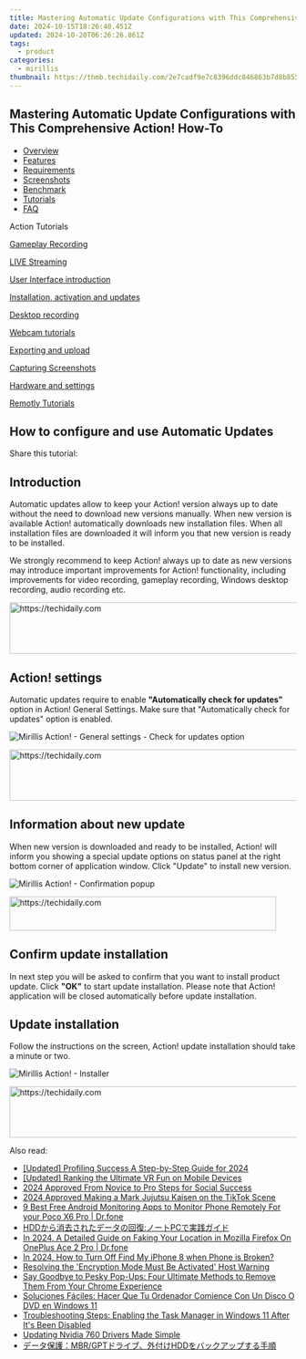 ```yaml
---
title: Mastering Automatic Update Configurations with This Comprehensive Action! How-To
date: 2024-10-15T18:26:40.451Z
updated: 2024-10-20T06:26:26.861Z
tags:
  - product
categories:
  - mirillis
thumbnail: https://thmb.techidaily.com/2e7cadf9e7c8396ddc846863b7d8b8551ba6b8c7abac3eec6dd5274d2d66a517.jpg
---
```


## Mastering Automatic Update Configurations with This Comprehensive Action! How-To

* [Overview](https://tools.techidaily.com/mirillis/products/)
* [Features](https://tools.techidaily.com/mirillis/products/)
* [Requirements](https://tools.techidaily.com/mirillis/products/)
* [Screenshots](https://tools.techidaily.com/mirillis/products/)
* [Benchmark](https://tools.techidaily.com/mirillis/products/)
* [Tutorials](https://tools.techidaily.com/mirillis/products/)
* [FAQ](https://tools.techidaily.com/mirillis/products/)

Action Tutorials

[Gameplay Recording](https://tools.techidaily.com/mirillis/products/) 

[LIVE Streaming](https://tools.techidaily.com/mirillis/products/) 

[User Interface introduction](https://tools.techidaily.com/mirillis/products/) 

[Installation, activation and updates](https://tools.techidaily.com/mirillis/products/) 

[Desktop recording](https://tools.techidaily.com/mirillis/products/) 

[Webcam tutorials](https://tools.techidaily.com/mirillis/products/) 

[Exporting and upload](https://tools.techidaily.com/mirillis/products/) 

[Capturing Screenshots](https://tools.techidaily.com/mirillis/products/) 

[Hardware and settings](https://tools.techidaily.com/mirillis/products/) 

[Remotly Tutorials](https://remotly.com/tutorials/getting-started-with-remotly-for-windows-pc) 

## How to configure and use Automatic Updates

  
 Share this tutorial:

##  Introduction 

 Automatic updates allow to keep your Action! version always up to date without the need to download new versions manually. When new version is available Action! automatically downloads new installation files. When all installation files are downloaded it will inform you that new version is ready to be installed. 

 We strongly recommend to keep Action! always up to date as new versions may introduce important improvements for Action! functionality, including improvements for video recording, gameplay recording, Windows desktop recording, audio recording etc.

<!-- affiliate ads begin -->
<a href="https://appsumo.8odi.net/c/5597632/2037334/7443" target="_top" id="2037334">
  <img src="//a.impactradius-go.com/display-ad/7443-2037334" border="0" alt="https://techidaily.com" width="728" height="90"/>
</a>
<img height="0" width="0" src="https://appsumo.8odi.net/i/5597632/2037334/7443" style="position:absolute;visibility:hidden;" border="0" />
<!-- affiliate ads end -->

##  Action! settings

 Automatic updates require to enable **"Automatically check for updates"** option in Action! General Settings. Make sure that "Automatically check for updates" option is enabled.

![Mirillis Action! - General settings - Check for updates option](https://mirillis.com/res/old/gfx/tutorials/installation/mirillis_action_autoupdate_settings.jpg "Check for updates option enabled") 

<!-- affiliate ads begin -->
<a href="https://appsumo.8odi.net/c/5597632/2144289/7443" target="_top" id="2144289">
  <img src="//a.impactradius-go.com/display-ad/7443-2144289" border="0" alt="https://techidaily.com" width="728" height="90"/>
</a>
<img height="0" width="0" src="https://appsumo.8odi.net/i/5597632/2144289/7443" style="position:absolute;visibility:hidden;" border="0" />
<!-- affiliate ads end -->

## Information about new update

 When new version is downloaded and ready to be installed, Action! will inform you showing a special update options on status panel at the right bottom corner of application window. Click "Update" to install new version.

![Mirillis Action! - Confirmation popup](https://mirillis.com/res/old/gfx/tutorials/installation/mirillis_action_autoupdate_accept_update.jpg "Update installation confirmation popup") 

<!-- affiliate ads begin -->
<a href="https://bluettius.sjv.io/c/5597632/2139114/17108" target="_top" id="2139114">
  <img src="//a.impactradius-go.com/display-ad/17108-2139114" border="0" alt="https://techidaily.com" width="468" height="60"/>
</a>
<img height="0" width="0" src="https://bluettius.sjv.io/i/5597632/2139114/17108" style="position:absolute;visibility:hidden;" border="0" />
<!-- affiliate ads end -->

##  Confirm update installation

 In next step you will be asked to confirm that you want to install product update. Click **"OK"** to start update installation. Please note that Action! application will be closed automatically before update installation.

##  Update installation

 Follow the instructions on the screen, Action! update installation should take a minute or two.

![Mirillis Action! - Installer](https://mirillis.com/res/old/gfx/tutorials/installation/mirillis_action_autoupdate_installation.jpg "Update installation")

<!-- affiliate ads begin -->
<a href="https://appsumo.8odi.net/c/5597632/2043596/7443" target="_top" id="2043596">
  <img src="//a.impactradius-go.com/display-ad/7443-2043596" border="0" alt="https://techidaily.com" width="728" height="90"/>
</a>
<img height="0" width="0" src="https://appsumo.8odi.net/i/5597632/2043596/7443" style="position:absolute;visibility:hidden;" border="0" />
<!-- affiliate ads end -->

<ins class="adsbygoogle"
     style="display:block"
     data-ad-format="autorelaxed"
     data-ad-client="ca-pub-7571918770474297"
     data-ad-slot="1223367746"></ins>

<ins class="adsbygoogle"
     style="display:block"
     data-ad-client="ca-pub-7571918770474297"
     data-ad-slot="8358498916"
     data-ad-format="auto"
     data-full-width-responsive="true"></ins>

<span class="atpl-alsoreadstyle">Also read:</span>
<div><ul>
<li><a href="https://facebook-videos.techidaily.com/updated-profiling-success-a-step-by-step-guide-for-2024/"><u>[Updated] Profiling Success A Step-by-Step Guide for 2024</u></a></li>
<li><a href="https://extra-support.techidaily.com/updated-ranking-the-ultimate-vr-fun-on-mobile-devices/"><u>[Updated] Ranking the Ultimate VR Fun on Mobile Devices</u></a></li>
<li><a href="https://fox-access.techidaily.com/2024-approved-from-novice-to-pro-steps-for-social-success/"><u>2024 Approved From Novice to Pro Steps for Social Success</u></a></li>
<li><a href="https://tiktok-video-recordings.techidaily.com/2024-approved-making-a-mark-jujutsu-kaisen-on-the-tiktok-scene/"><u>2024 Approved Making a Mark Jujutsu Kaisen on the TikTok Scene</u></a></li>
<li><a href="https://android-location.techidaily.com/9-best-free-android-monitoring-apps-to-monitor-phone-remotely-for-your-poco-x6-pro-drfone-by-drfone-virtual/"><u>9 Best Free Android Monitoring Apps to Monitor Phone Remotely For your Poco X6 Pro | Dr.fone</u></a></li>
<li><a href="https://win-docs.techidaily.com/1728503910199-hddpc/"><u>HDDから消去されたデータの回復:ノートPCで実践ガイド</u></a></li>
<li><a href="https://change-location.techidaily.com/in-2024-a-detailed-guide-on-faking-your-location-in-mozilla-firefox-on-oneplus-ace-2-pro-drfone-by-drfone-virtual-android/"><u>In 2024, A Detailed Guide on Faking Your Location in Mozilla Firefox On OnePlus Ace 2 Pro | Dr.fone</u></a></li>
<li><a href="https://ios-unlock.techidaily.com/in-2024-how-to-turn-off-find-my-iphone-8-when-phone-is-broken-by-drfone-ios/"><u>In 2024, How to Turn Off Find My iPhone 8 when Phone is Broken?</u></a></li>
<li><a href="https://win-docs.techidaily.com/resolving-the-encryption-mode-must-be-activated-host-warning/"><u>Resolving the 'Encryption Mode Must Be Activated' Host Warning</u></a></li>
<li><a href="https://win-docs.techidaily.com/say-goodbye-to-pesky-pop-ups-four-ultimate-methods-to-remove-them-from-your-chrome-experience/"><u>Say Goodbye to Pesky Pop-Ups: Four Ultimate Methods to Remove Them From Your Chrome Experience</u></a></li>
<li><a href="https://win-docs.techidaily.com/soluciones-faciles-hacer-que-tu-ordenador-comience-con-un-disco-o-dvd-en-windows-11/"><u>Soluciones Fáciles: Hacer Que Tu Ordenador Comience Con Un Disco O DVD en Windows 11</u></a></li>
<li><a href="https://win-docs.techidaily.com/troubleshooting-steps-enabling-the-task-manager-in-windows-11-after-its-been-disabled/"><u>Troubleshooting Steps: Enabling the Task Manager in Windows 11 After It's Been Disabled</u></a></li>
<li><a href="https://driver-install.techidaily.com/updating-nvidia-760-drivers-made-simple/"><u>Updating Nvidia 760 Drivers Made Simple</u></a></li>
<li><a href="https://win-docs.techidaily.com/mbrgpthdd/"><u>データ保護：MBR/GPTドライブ、外付けHDDをバックアップする手順</u></a></li>
</ul></div>


